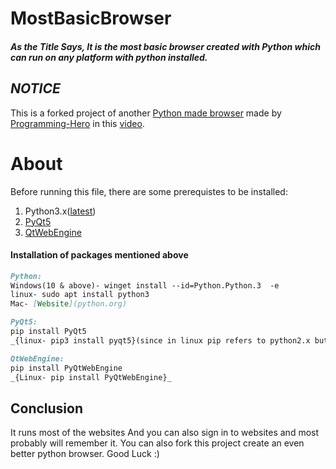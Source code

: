 # MostBasicBrowser
##### As the Title Says, It is the most basic browser created with Python which can run on any platform with python installed.


## _NOTICE_
This is a forked project of another [Python made browser](https://github.com/ProgrammingHero1/my_cool_browser) made by [Programming-Hero](https://youtube.com/c/ProgrammingHero) in this [video](https://youtu.be/z-5bZ8EoKu4).

# **About**
Before running this file, there are some prerequistes to be installed:
1. Python3.x([latest](python.org))
2. [PyQt5](https://pypi.org/project/PyQt5/)
3. [QtWebEngine](https://pypi.org/project/PyQtWebEngine/)

#### Installation of packages mentioned above
```markdown
Python:
Windows(10 & above)- winget install --id=Python.Python.3  -e
linux- sudo apt install python3
Mac- [Website](python.org)
```
```markdown
PyQt5:
pip install PyQt5
_{linux- pip3 install pyqt5}(since in linux pip refers to python2.x but we need to refer Python3.x here)_
```
```markdown
QtWebEngine:
pip install PyQtWebEngine
_{Linux- pip install PyQtWebEngine}_
```
## **Conclusion**
It runs most of the websites And you can also sign in to websites and most probably will remember it.
You can also fork this project create an even better python browser. Good Luck :)
